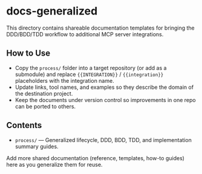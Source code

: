 # docs-generalized

This directory contains shareable documentation templates for bringing the DDD/BDD/TDD workflow to additional MCP server integrations.

## How to Use
- Copy the `process/` folder into a target repository (or add as a submodule) and replace `{{INTEGRATION}}` / `{{integration}}` placeholders with the integration name.
- Update links, tool names, and examples so they describe the domain of the destination project.
- Keep the documents under version control so improvements in one repo can be ported to others.

## Contents
- `process/` — Generalized lifecycle, DDD, BDD, TDD, and implementation summary guides.

Add more shared documentation (reference, templates, how-to guides) here as you generalize them for reuse.
